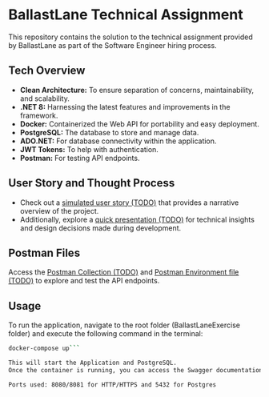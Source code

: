 # BallastLane Technical Assignment

This repository contains the solution to the technical assignment provided by BallastLane as part of the Software Engineer hiring process.

## Tech Overview

- **Clean Architecture:** To ensure separation of concerns, maintainability, and scalability.
- **.NET 8:** Harnessing the latest features and improvements in the framework.
- **Docker:** Containerized the Web API for portability and easy deployment.
- **PostgreSQL:** The database to store and manage data.
- **ADO.NET:** For database connectivity within the application.
- **JWT Tokens:** To help with authentication.
- **Postman:** For testing API endpoints.

## User Story and Thought Process

- Check out a [simulated user story (TODO)](#) that provides a narrative overview of the project.
- Additionally, explore a [quick presentation (TODO)](#) for technical insights and design decisions made during development.

## Postman Files

Access the [Postman Collection (TODO)](#) and [Postman Environment file (TODO)](#) to explore and test the API endpoints.

## Usage

To run the application, navigate to the root folder (BallastLaneExercise folder) and execute the following command in the terminal:

```bash
docker-compose up```

This will start the Application and PostgreSQL.
Once the container is running, you can access the Swagger documentation at https://localhost:8081/swagger (or the Postman provided above) to test the API endpoints.

Ports used: 8080/8081 for HTTP/HTTPS and 5432 for Postgres